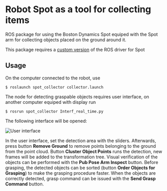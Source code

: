 # Robot Spot as a tool for collecting items
ROS package for using the Boston Dynamics Spot equiped with the Spot arm for collecting objects placed on the ground around it.

This package requires a [custom version](https://github.com/ctu-vras/spot_ros) of the ROS driver for Spot

## Usage
On the computer connected to the robot, use

```console
$ roslaunch spot_collector collector.launch
```

The node for detecting graspable objects requires user interface, on another computer equiped with display run

```console
$ rosrun spot_collector Interf_real_time.py
```

The following interface will be opened:

![User interface](https://github.com/ctu-vras/spot_collector/assets/127795959/74efa64c-006e-4961-b06a-d1b119005bb1)

In the user interface, set the detection area with the sliders. Afterwards, press button **Remove Ground** to remove points belonging to the ground from the point cloud. Button **Cluster Object Points** runs the detection, new frames will be added to the transformation tree. Visual verification of the objects can be performed with the **Pub Pose Arm Inspect** button. Before grasping, the detected objects can be sorted (button **Order Objects for Grasping**) to make the grasping procedure faster. When the objects are correctly detected, grasp command can be issued with the **Send Grasp Command** button.
